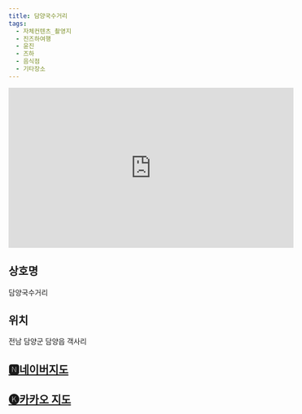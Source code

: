 ```yaml
---
title: 담양국수거리
tags:
  - 자체컨텐츠_촬영지
  - 진즈하여행
  - 윤진
  - 즈하
  - 음식점
  - 기타장소
---
```

<iframe width="560" height="315" src="https://www.youtube.com/embed/Zu1CI3Kq6Xo?si=eCyiQaeowMmpiMWo" title="YouTube video player" frameborder="0" allow="accelerometer; autoplay; clipboard-write; encrypted-media; gyroscope; picture-in-picture; web-share" referrerpolicy="strict-origin-when-cross-origin" allowfullscreen></iframe>

## 상호명
담양국수거리

## 위치
전남 담양군 담양읍 객사리


## [🅽네이버지도](https://naver.me/GSD1piqQ)

## [🅚카카오 지도](https://place.map.kakao.com/508996659)